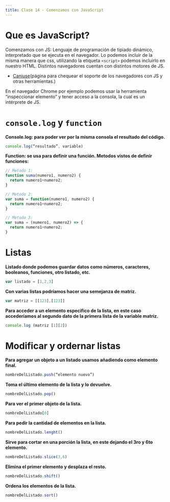 ```yaml
---
title: Clase 14 - Comenzamos con JavaScript
---
```


# Que es JavaScript?

Comenzamos con JS: Lenguaje de programación de tipiado dinámico, interpretado que se ejecuta en el navegador.
Lo podemos incluir de la misma manera que css, utilizando la etiqueta `<script>` podemos incluirlo en nuestro HTML.
Distintos navegadores cuentan con distintos motores de JS.
  
  - [Caniuse](https://caniuse.com/)(página para chequear el soporte de los navegadores con JS y otras herramientas.)
  
En el navegador Chrome por ejemplo podemos usar la herramienta “inspeccionar elemento” y tener acceso a la consola, la cual es un intérprete de JS.

# `console.log` y `function`

**Console.log: para poder ver por la misma consola el resultado del código.**

```js
console.log(“resultado”, variable)
```

**Function: se usa para definir una función. Metodos vistos de definir funciones:**

```js
// Metodo 1:
function suma(numero1, numero2) {
  return numero1+numero2; 
}

// Metodo 2:
var suma = function(numero1, numero2) {
  return numero1+numero2;
}

// Metodo 3:
var suma = (numero1, numero2) => {
  return numero1+numero2; 
}
```
  
# Listas

**Listado donde podemos guardar datos como números, caracteres, booleanos, funciones, otro listado, etc.**

```js
var listado = [1,2,3]
```

**Con varias listas podríamos hacer una semejanza de matriz.**

```js
var matriz = [[123],[123]] 
```

**Para acceder a un elemento especifico de la lista, en este caso accederíamos al segundo dato de la primera lista de la variable matriz.**

```js
console.log (matriz [1][2])
```

# Modificar y ordernar listas
  
**Para agregar un objeto a un listado usamos añadiendo como elemento final.**

```js
nombreDelListado.push(“elemento nuevo”) 
```

**Toma el último elemento de la lista y lo devuelve.**

```js
nombreDelListado.pop() 
```

**Para ver el primer objeto de la lista.**

```js
nombreDelListado[0] 
```

**Para pedir la cantidad de elementos en la lista.**

```js
nombreDelListado.lenght() 
```

**Sirve para cortar en una porción la lista, en este dejando el 3ro y 6to elemento.**

```js
nombreDelListado.slice(3,6)
```

**Elimina el primer elemento y desplaza el resto.** 

```js
nombreDelListado.shift() 
```

**Ordena los elementos de la lista.**

```js
nombreDelListado.sort() 
```
